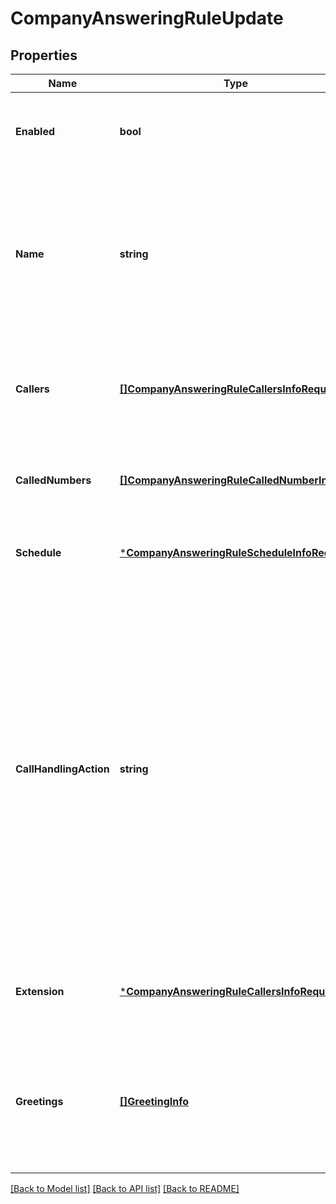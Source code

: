 # CompanyAnsweringRuleUpdate

## Properties
Name | Type | Description | Notes
------------ | ------------- | ------------- | -------------
**Enabled** | **bool** | Specifies if the rule is active or inactive. The default value is &#39;True&#39; | [optional] [default to null]
**Name** | **string** | Name of an answering rule specified by user. Max number of symbols is 30. The default value is &#39;My Rule N&#39; where &#39;N&#39; is the first free number | [optional] [default to null]
**Callers** | [**[]CompanyAnsweringRuleCallersInfoRequest**](CompanyAnsweringRuleCallersInfoRequest.md) | Answering rule will be applied when calls are received from the specified caller(s) | [optional] [default to null]
**CalledNumbers** | [**[]CompanyAnsweringRuleCalledNumberInfo**](CompanyAnsweringRuleCalledNumberInfo.md) | Answering rule will be applied when calling the specified number(s) | [optional] [default to null]
**Schedule** | [***CompanyAnsweringRuleScheduleInfoRequest**](CompanyAnsweringRuleScheduleInfoRequest.md) | Schedule when an answering rule should be applied | [optional] [default to null]
**CallHandlingAction** | **string** | Specifies how incoming calls are forwarded. The default value is &#39;Operator&#39; &#39;Operator&#39; - play company greeting and forward to operator extension &#39;Disconnect&#39; - play company greeting and disconnect &#39;Bypass&#39; - bypass greeting to go to selected extension &#x3D; [&#39;Operator&#39;, &#39;Disconnect&#39;, &#39;Bypass&#39;] | [optional] [default to null]
**Extension** | [***CompanyAnsweringRuleCallersInfoRequest**](CompanyAnsweringRuleCallersInfoRequest.md) | Extension to which the call is forwarded in &#39;Bypass&#39; mode | [optional] [default to null]
**Greetings** | [**[]GreetingInfo**](GreetingInfo.md) | Greetings applied for an answering rule; only predefined greetings can be applied, see Dictionary Greeting List | [optional] [default to null]

[[Back to Model list]](../README.md#documentation-for-models) [[Back to API list]](../README.md#documentation-for-api-endpoints) [[Back to README]](../README.md)


